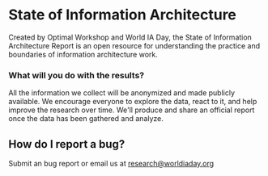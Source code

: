 # State of Information Architecture

Created by Optimal Workshop and World IA Day, the State of Information Architecture Report is an open resource for understanding the practice and boundaries of information architecture work.

### What will you do with the results?
All the information we collect will be anonymized and made publicly available. We encourage everyone to explore the data, react to it, and help improve the research over time. We'll produce and share an official report once the data has been gathered and analyze.

## How do I report a bug? 
Submit an bug report or email us at research@worldiaday.org
